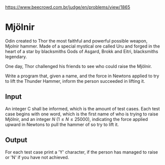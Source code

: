 https://www.beecrowd.com.br/judge/en/problems/view/1865

# Mjölnir

Odin created to Thor the most faithful and powerful possible weapon, Mjolnir
hammer. Made of a special mystical ore called Uru and forged in the heart of a
star by blacksmiths Gods of Asgard, Brokk and Eitri, blacksmiths legendary.

One day, Thor challenged his friends to see who could raise the Mjölnir.

Write a program that, given a name, and the force in Newtons applied to try to
lift the Thunder Hammer, inform the person succeeded in lifting it.

## Input

An integer C shall be informed, which is the amount of test cases. Each test
case begins with one word, which is the first name of who is trying to raise
Mjölnir, and an integer $N$ ($1 \leq N \leq 25000$), indicating the force
applied upward in Newtons to pull the hammer of so try to lift it.

## Output

For each test case print a 'Y' character, if the person has managed to raise
or 'N' if you have not achieved.
